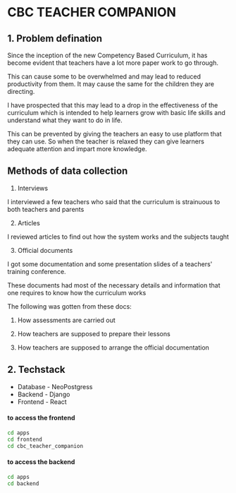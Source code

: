 # CBC TEACHER COMPANION

## 1. Problem defination

Since the inception of the new Competency Based Curriculum, it has become evident that teachers have a lot more paper work to go through.

This can cause some to be overwhelmed and may lead to reduced productivity from them. It may cause the same for the children they are directing.

I have prospected that this may lead to a drop in the effectiveness of the curriculum which is intended to help learners grow with basic life skills and understand what they want to do in life.

This can be prevented by giving the teachers an easy to use platform that they can use. So when the teacher is relaxed they can give learners adequate attention and impart more knowledge.

## Methods of data collection

1. Interviews

I interviewed a few teachers who said that the curriculum is strainuous to both teachers and parents

2. Articles

I reviewed articles to find out how the system works and the subjects taught

3. Official documents

I got some documentation and some presentation slides of a teachers' training conference. 

These documents had most of the necessary details and information that one requires to know how the curriculum works

The following was gotten from these docs:

1. How assessments are carried out

1. How teachers are supposed to prepare their lessons

1. How teachers are supposed to arrange the official documentation

## 2. Techstack

- Database - NeoPostgress
- Backend - Django
- Frontend - React

#### to access the frontend
```cmd
cd apps
cd frontend
cd cbc_teacher_companion

```

#### to access the backend
```cmd
cd apps
cd backend

```
